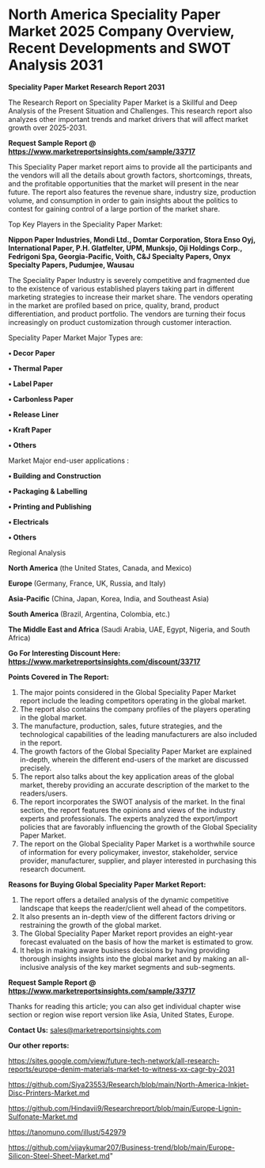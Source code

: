 # North America Speciality Paper Market 2025 Company Overview, Recent Developments and SWOT Analysis 2031

<strong>Speciality Paper Market Research Report 2031</strong>

The Research Report on Speciality Paper Market is a Skillful and Deep Analysis of the Present Situation and Challenges. This research report also analyzes other important trends and market drivers that will affect market growth over 2025-2031.

<strong>Request Sample Report @ <a href=https://www.marketreportsinsights.com/sample/33717>https://www.marketreportsinsights.com/sample/33717</a></strong>

This Speciality Paper market report aims to provide all the participants and the vendors will all the details about growth factors, shortcomings, threats, and the profitable opportunities that the market will present in the near future. The report also features the revenue share, industry size, production volume, and consumption in order to gain insights about the politics to contest for gaining control of a large portion of the market share.

Top Key Players in the Speciality Paper Market:

<strong>Nippon Paper Industries, Mondi Ltd., Domtar Corporation, Stora Enso Oyj, International Paper, P.H. Glatfelter, UPM, Munksjo, Oji Holdings Corp., Fedrigoni Spa, Georgia-Pacific, Voith, C&J Specialty Papers, Onyx Specialty Papers, Pudumjee, Wausau</strong>

The Speciality Paper Industry is severely competitive and fragmented due to the existence of various established players taking part in different marketing strategies to increase their market share. The vendors operating in the market are profiled based on price, quality, brand, product differentiation, and product portfolio. The vendors are turning their focus increasingly on product customization through customer interaction.

Speciality Paper Market Major Types are:

<strong>•  Decor Paper

•  Thermal Paper

•  Label Paper

•  Carbonless Paper

•  Release Liner

•  Kraft Paper

•  Others</strong>

Market Major end-user applications :

<strong>•  Building and Construction

•  Packaging & Labelling

•  Printing and Publishing

•  Electricals

•  Others</strong>

Regional Analysis

</u><strong><b>North America</b></strong> (the United States, Canada, and Mexico)

<strong><b>Europe </b></strong>(Germany, France, UK, Russia, and Italy)

<strong><b>Asia-Pacific</b></strong> (China, Japan, Korea, India, and Southeast Asia)

<strong><b>South America</b></strong> (Brazil, Argentina, Colombia, etc.)

<strong><b>The Middle East and Africa</b></strong> (Saudi Arabia, UAE, Egypt, Nigeria, and South Africa)

<strong>Go For Interesting Discount Here: <a href=https://www.marketreportsinsights.com/discount/33717>https://www.marketreportsinsights.com/discount/33717</a></strong>

<strong>Points Covered in The Report:</strong>
<ol>
  <li>The major points considered in the Global Speciality Paper Market report include the leading competitors operating in the global market.</li>
  <li>The report also contains the company profiles of the players operating in the global market.</li>
  <li>The manufacture, production, sales, future strategies, and the technological capabilities of the leading manufacturers are also included in the report.</li>
  <li>The growth factors of the Global Speciality Paper Market are explained in-depth, wherein the different end-users of the market are discussed precisely.</li>
  <li>The report also talks about the key application areas of the global market, thereby providing an accurate description of the market to the readers/users.</li>
  <li>The report incorporates the SWOT analysis of the market. In the final section, the report features the opinions and views of the industry experts and professionals. The experts analyzed the export/import policies that are favorably influencing the growth of the Global Speciality Paper Market.</li>
  <li>The report on the Global Speciality Paper Market is a worthwhile source of information for every policymaker, investor, stakeholder, service provider, manufacturer, supplier, and player interested in purchasing this research document.</li>
</ol>
<strong>Reasons for Buying Global Speciality Paper Market Report:</strong>

<ol>
  <li>The report offers a detailed analysis of the dynamic competitive landscape that keeps the reader/client well ahead of the competitors.</li>
  <li>It also presents an in-depth view of the different factors driving or restraining the growth of the global market.</li>
  <li>The Global Speciality Paper Market report provides an eight-year forecast evaluated on the basis of how the market is estimated to grow.</li>
  <li>It helps in making aware business decisions by having providing thorough insights insights into the global market and by making an all-inclusive analysis of the key market segments and sub-segments.</li>
</ol>
<strong>Request Sample Report @ <a href=https://www.marketreportsinsights.com/sample/33717>https://www.marketreportsinsights.com/sample/33717</a></strong>


Thanks for reading this article; you can also get individual chapter wise section or region wise report version like Asia, United States, Europe.

<strong>Contact Us:</strong>
sales@marketreportsinsights.com

<strong>Our other reports:</strong>

<a href=https://sites.google.com/view/future-tech-network/all-research-reports/europe-denim-materials-market-to-witness-xx-cagr-by-2031>https://sites.google.com/view/future-tech-network/all-research-reports/europe-denim-materials-market-to-witness-xx-cagr-by-2031</a>

<a href=https://github.com/Siya23553/Research/blob/main/North-America-Inkjet-Disc-Printers-Market.md>https://github.com/Siya23553/Research/blob/main/North-America-Inkjet-Disc-Printers-Market.md</a>

<a href=https://github.com/Hindavii9/Researchreport/blob/main/Europe-Lignin-Sulfonate-Market.md>https://github.com/Hindavii9/Researchreport/blob/main/Europe-Lignin-Sulfonate-Market.md</a>

<a href=https://tanomuno.com/illust/542979>https://tanomuno.com/illust/542979</a>

<a href=https://github.com/vijaykumar207/Business-trend/blob/main/Europe-Silicon-Steel-Sheet-Market.md>https://github.com/vijaykumar207/Business-trend/blob/main/Europe-Silicon-Steel-Sheet-Market.md</a>"
